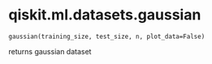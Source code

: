 <span id="qiskit-ml-datasets-gaussian" />

# qiskit.ml.datasets.gaussian



`gaussian(training_size, test_size, n, plot_data=False)`

returns gaussian dataset
